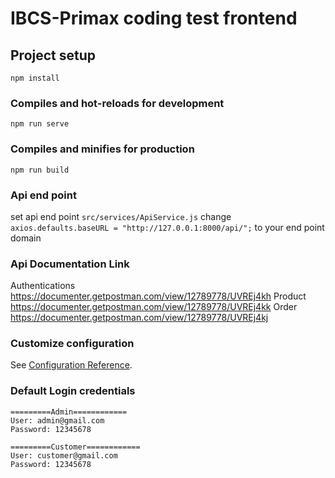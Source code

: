 # IBCS-Primax coding test frontend

## Project setup
```
npm install
```

### Compiles and hot-reloads for development
```
npm run serve
```

### Compiles and minifies for production
```
npm run build
```
### Api end point
set api end point 
```src/services/ApiService.js``` change ```axios.defaults.baseURL = "http://127.0.0.1:8000/api/";``` to your end point domain


### Api Documentation Link

Authentications
https://documenter.getpostman.com/view/12789778/UVREj4kh
Product
https://documenter.getpostman.com/view/12789778/UVREj4kk
Order
https://documenter.getpostman.com/view/12789778/UVREj4kj


### Customize configuration
See [Configuration Reference](https://cli.vuejs.org/config/).

### Default Login credentials

```
=========Admin============
User: admin@gmail.com
Password: 12345678

=========Customer============
User: customer@gmail.com
Password: 12345678
```